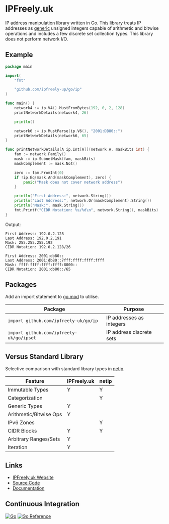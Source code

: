 # IPFreely.uk

IP address manipulation library written in Go.
This library treats IP addresses as
[generic](https://go.dev/doc/tutorial/generics)
unsigned integers capable of arithmetic and bitwise operations
and includes a few discrete set collection types.
This library does not perform network I/O.

## Example

```go
package main

import(
    "fmt"

    "github.com/ipfreely-up/go/ip"
)

func main() {
	network4 := ip.V4().MustFromBytes(192, 0, 2, 128)
	printNetworkDetails(network4, 26)

	println()

	network6 := ip.MustParse(ip.V6(), "2001:DB80::")
	printNetworkDetails(network6, 65)
}

func printNetworkDetails[A ip.Int[A]](network A, maskBits int) {
	fam := network.Family()
	mask := ip.SubnetMask(fam, maskBits)
	maskComplement := mask.Not()

	zero := fam.FromInt(0)
	if !ip.Eq(mask.And(maskComplement), zero) {
		panic("Mask does not cover network address")
	}

	println("First Address:", network.String())
	println("Last Address:", network.Or(maskComplement).String())
	println("Mask:", mask.String())
	fmt.Printf("CIDR Notation: %s/%d\n", network.String(), maskBits)
}
```

Output:

```
First Address: 192.0.2.128
Last Address: 192.0.2.191
Mask: 255.255.255.192
CIDR Notation: 192.0.2.128/26

First Address: 2001:db80::
Last Address: 2001:db80::7fff:ffff:ffff:ffff
Mask: ffff:ffff:ffff:ffff:8000::
CIDR Notation: 2001:db80::/65
```

## Packages

Add an import statement to [go.mod](https://go.dev/doc/modules/gomod-ref) to utilise.

| Package                                  | Purpose                  |
|------------------------------------------|--------------------------|
| `import github.com/ipfreely-uk/go/ip`    | IP addresses as integers |
| `import github.com/ipfreely-uk/go/ipset` | IP address discrete sets |

## Versus Standard Library

Selective comparison with standard library types in [netip](https://pkg.go.dev/net/netip).

| Feature                | IPFreely.uk | netip |
| -----------------------|-------------|-------|
| Immutable Types        | Y           | Y     |
| Categorization         |             | Y     |
| Generic Types          | Y           |       |
| Arithmetic/Bitwise Ops | Y           |       |
| IPv6 Zones             |             | Y     |
| CIDR Blocks            | Y           | Y     |
| Arbitrary Ranges/Sets  | Y           |       |
| Iteration              | Y           |       |

## Links

 - [IPFreely.uk Website](https://ipfreely.uk)
 - [Source Code](https://github.com/ipfreely-uk/go)
 - [Documentation](https://pkg.go.dev/github.com/ipfreely-uk/go)

## Continuous Integration

[![Go](https://github.com/ipfreely-uk/go/actions/workflows/go.yml/badge.svg)](https://github.com/ipfreely-uk/go/actions/workflows/go.yml)
[![Go Reference](https://pkg.go.dev/badge/github.com/ipfreely-uk/go.svg)](https://pkg.go.dev/github.com/ipfreely-uk/go)
